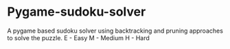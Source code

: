 # Pygame-sudoku-solver
A pygame based sudoku solver using backtracking and pruning approaches to solve the puzzle.
E - Easy
M - Medium 
H - Hard
